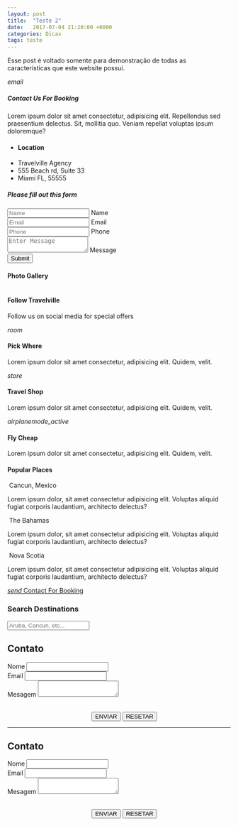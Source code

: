 ```yaml
---
layout: post
title:  "Teste 2"
date:   2017-07-04 21:20:00 +0000
categories: Dicas
tags: teste
---
```


Esse post é voltado somente para demonstração de todas as características que este website possui.

<link rel="stylesheet" href="https://use.fontawesome.com/releases/v5.1.0/css/all.css" integrity="sha384-lKuwvrZot6UHsBSfcMvOkWwlCMgc0TaWr+30HWe3a4ltaBwTZhyTEggF5tJv8tbt" crossorigin="anonymous">


<!-- Section: Contact -->
 <section id="contact" class="section section-contact scrollspy">
   <div class="container">
     <div class="row">
       <div class="col s12 m6">
         <div class="card-panel teal white-text center">
           <i class="material-icons medium">email</i>
           <h5>Contact Us For Booking</h5>
           <p>Lorem ipsum dolor sit amet consectetur, adipisicing elit. Repellendus sed praesentium delectus. Sit, mollitia
             quo. Veniam repellat voluptas ipsum doloremque?</p>
         </div>
         <ul class="collection with-header">
           <li class="collection-header">
             <h4>Location</h4>
           </li>
           <li class="collection-item">Travelville Agency</li>
           <li class="collection-item">555 Beach rd, Suite 33</li>
           <li class="collection-item">Miami FL, 55555</li>
         </ul>
       </div>
       <div class="col s12 m6">
         <div class="card-panel grey lighten-3">
           <h5>Please fill out this form</h5>
           <div class="input-field">
             <input type="text" placeholder="Name" id="name">
             <label for="name">Name</label>
           </div>
           <div class="input-field">
             <input type="email" placeholder="Email" id="email">
             <label for="email">Email</label>
           </div>
           <div class="input-field">
             <input type="text" placeholder="Phone" id="phone">
             <label for="phone">Phone</label>
           </div>
           <div class="input-field">
             <textarea class="materialize-textarea" placeholder="Enter Message" id="message"></textarea>
             <label for="message">Message</label>
           </div>
           <input type="submit" value="Submit" class="btn">
         </div>
       </div>
     </div>
   </div>
 </section>
 
 
<!-- Section: Gallery -->
<section id="gallery" class="section section-gallery scrollspy">
  <div class="container">
    <h4 class="center">
      <span class="teal-text">Photo </span> Gallery
    </h4>
    <div class="row">
      <div class="col s12 m3">
        <img class="materialboxed responsive-img" src="https://source.unsplash.com/1600x900/?beach" alt="">
      </div>
      <div class="col s12 m3">
        <img class="materialboxed responsive-img" src="https://source.unsplash.com/1600x900/?travel" alt="">
      </div>
      <div class="col s12 m3">
        <img class="materialboxed responsive-img" src="https://source.unsplash.com/1600x900/?nature" alt="">
      </div>
      <div class="col s12 m3">
        <img class="materialboxed responsive-img" src="https://source.unsplash.com/1600x900/?beach, travel" alt="">
      </div>
    </div>

   <div class="row">
     <div class="col s12 m3">
       <img class="materialboxed responsive-img" src="https://source.unsplash.com/1600x900/?beaches" alt="">
     </div>
     <div class="col s12 m3">
       <img class="materialboxed responsive-img" src="https://source.unsplash.com/1600x900/?traveling" alt="">
     </div>
     <div class="col s12 m3">
       <img class="materialboxed responsive-img" src="https://source.unsplash.com/1600x900/?bridge" alt="">
     </div>
     <div class="col s12 m3">
       <img class="materialboxed responsive-img" src="https://source.unsplash.com/1600x900/?boat, travel" alt="">
     </div>
   </div>

   <div class="row">
     <div class="col s12 m3">
       <img class="materialboxed responsive-img" src="https://source.unsplash.com/1600x900/?water" alt="">
     </div>
     <div class="col s12 m3">
       <img class="materialboxed responsive-img" src="https://source.unsplash.com/1600x900/?building" alt="">
     </div>
     <div class="col s12 m3">
       <img class="materialboxed responsive-img" src="https://source.unsplash.com/1600x900/?trees" alt="">
     </div>
     <div class="col s12 m3">
       <img class="materialboxed responsive-img" src="https://source.unsplash.com/1600x900/?cruise" alt="">
     </div>
   </div>
  </div>
</section>


<!-- Section: Follow -->
<section class="section section-follow teal darken-2 white-text center">
  <div class="container">
    <div class="row">
      <div class="col s12">
        <h4>Follow Travelville</h4>
        <p>Follow us on social media for special offers</p>
        <a href="https://facebook.com" target="_blank" class="white-text">
          <i class="fab fa-facebook fa-4x"></i>
        </a>
        <a href="https://twitter.com" target="_blank" class="white-text">
          <i class="fab fa-twitter fa-4x"></i>
        </a>
        <a href="https://linkedin.com" target="_blank" class="white-text">
          <i class="fab fa-linkedin fa-4x"></i>
        </a>
        <a href="https://googleplus.com" target="_blank" class="white-text">
          <i class="fab fa-google-plus fa-4x"></i>
        </a>
        <a href="https://pinterest.com" target="_blank" class="white-text">
          <i class="fab fa-pinterest fa-4x"></i>
        </a>
      </div>
    </div>
  </div>
</section>


<!-- Section: Icon Boxes -->
<section class="section section-icons grey lighten-4 center">
  <div class="container">
    <div class="row">
      <div class="col s12 m4">
        <div class="card-panel">
          <i class="material-icons large teal-text">room</i>
          <h4>Pick Where</h4>
          <p>Lorem ipsum dolor sit amet consectetur, adipisicing elit. Quidem, velit.</p>
        </div>
      </div>
      <div class="col s12 m4">
        <div class="card-panel">
          <i class="material-icons large teal-text">store</i>
          <h4>Travel Shop</h4>
          <p>Lorem ipsum dolor sit amet consectetur, adipisicing elit. Quidem, velit.</p>
        </div>
      </div>
      <div class="col s12 m4">
        <div class="card-panel">
          <i class="material-icons large teal-text">airplanemode_active</i>
          <h4>Fly Cheap</h4>
          <p>Lorem ipsum dolor sit amet consectetur, adipisicing elit. Quidem, velit.</p>
        </div>
      </div>
    </div>
  </div>
</section>


<!-- Section: Popular -->
<section id="popular" class="section section-popular scrollspy">
  <div class="container">
    <div class="row">
      <h4 class="center">
        <span class="teal-text">Popular</span> Places</h4>
      <div class="col s12 m4">
        <div class="card">
          <div class="card-image">
            <img src="https://image.ibb.co/hbEMux/resort1.jpg" alt="">
            <span class="card-title">Cancun, Mexico</span>
          </div>
          <div class="card-content">
            <p>Lorem ipsum dolor, sit amet consectetur adipisicing elit. Voluptas aliquid fugiat corporis laudantium, architecto
              delectus?
            </p>
          </div>
        </div>
      </div>
      <div class="col s12 m4">
        <div class="card">
          <div class="card-image">
            <img src="https://image.ibb.co/mn1egc/resort2.jpg" alt="">
            <span class="card-title">The Bahamas</span>
          </div>
          <div class="card-content">
            <p>Lorem ipsum dolor, sit amet consectetur adipisicing elit. Voluptas aliquid fugiat corporis laudantium, architecto
              delectus?
            </p>
          </div>
        </div>
      </div>
      <div class="col s12 m4">
        <div class="card">
          <div class="card-image">
            <img src="https://image.ibb.co/mbCVnH/resort3.jpg" alt="">
            <span class="card-title">Nova Scotia</span>
          </div>
          <div class="card-content">
            <p>Lorem ipsum dolor, sit amet consectetur adipisicing elit. Voluptas aliquid fugiat corporis laudantium, architecto
              delectus?
            </p>
          </div>
        </div>
      </div>
    </div>
    <div class="row">
      <div class="col s12 center">
        <a href="#contact" class="btn btn-large grey darken-3">
          <i class="material-icons left">send</i> Contact For Booking
        </a>
      </div>
    </div>
  </div>
</section>


<!-- Section: Search -->
<section id="search" class="section section-search teal darken-1 white-text center scrollspy">
  <div class="container">
    <div class="row">
      <div class="col s12">
        <h3>Search Destinations</h3>
        <div class="input-field">
          <input class="white grey-text autocomplete" placeholder="Aruba, Cancun, etc..." type="text" id="autocomplete-input">
        </div>
      </div>
    </div>
  </div>
</section>




<!-- Contact -->
<article id="contact">
    <h2 class="major">Contato</h2>
    <form method="post" action="https://formspree.io/pc.gam3rs.tuto@gmail.com">
        <div class="field half first">
            <label for="name">Nome</label>
            <input type="text" name="name" id="name" />
        </div>
        <div class="field half">
            <label for="email">Email</label>
            <input type="text" name="email" id="email" />
        </div>
        <div class="field">
            <label for="message">Mesagem</label>
            <textarea class="materialize-textarea" name="Digite sua mensagem!" id="message"></textarea>
        </div>
        <ul class="actions" align="center">
            <br/>
                <input type="submit" value="ENVIAR" class="btn">
                <input type="reset" value="RESETAR" class="btn">
        </ul>
    </form>
 
 
 ------
 
 <!-- Contact via GoogleForms -->
<article id="contact">
    <h2 class="major">Contato</h2>
    <form method="post" action="https://docs.google.com/forms/d/e/1FAIpQLSdlqWBRTnC3eGgPKVBQ01h5BqIC1dGHNRPTLWUlz-7BFjXptw/formResponse">
        <div class="field half first">
            <label for="name">Nome</label>
            <input type="text" name="entry.460529804" id="name" />
        </div>
        <div class="field half">
            <label for="email">Email</label>
            <input type="text" name="entry.836022871" id="email" />
        </div>
        <div class="field">
            <label for="message">Mesagem</label>
            <textarea class="materialize-textarea" name="entry.1651581134" id="message"></textarea>
        </div>
        <ul class="actions" align="center">
            <br/>
                <input type="submit" value="ENVIAR" class="btn">
                <input type="reset" value="RESETAR" class="btn">
        </ul>
    </form>
